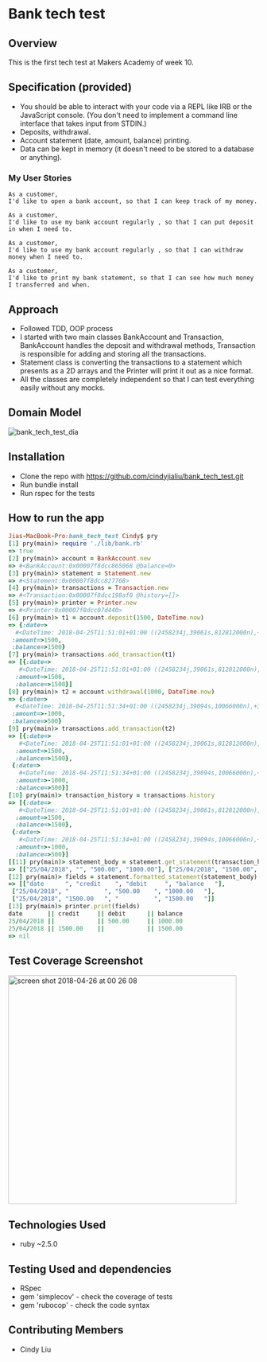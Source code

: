 # Bank tech test
## Overview

This is the first tech test at Makers Academy of week 10.

## Specification (provided)

* You should be able to interact with your code via a REPL like IRB or the JavaScript console.  (You don't need to implement a command line interface that takes input from STDIN.)
* Deposits, withdrawal.
* Account statement (date, amount, balance) printing.
* Data can be kept in memory (it doesn't need to be stored to a database or anything).

### My User Stories

```
As a customer,
I'd like to open a bank account, so that I can keep track of my money.
```
```
As a customer,
I'd like to use my bank account regularly , so that I can put deposit in when I need to.
```
```
As a customer,
I'd like to use my bank account regularly , so that I can withdraw money when I need to.
```
```
As a customer,
I'd like to print my bank statement, so that I can see how much money I transferred and when.
```
## Approach
* Followed TDD, OOP process
* I started with two main classes BankAccount and Transaction, BankAccount handles the deposit and withdrawal methods, Transaction is responsible for adding and storing all the transactions.
* Statement class is converting the transactions to a statement which presents as a 2D arrays and the Printer will print it out as a nice format.
* All the classes are completely independent so that I can test everything easily without any mocks.

## Domain Model
![bank_tech_test_dia](https://user-images.githubusercontent.com/33848023/39277752-52684f4a-48e7-11e8-8441-7493571dd754.png)

## Installation
* Clone the repo with https://github.com/cindyjialiu/bank_tech_test.git
* Run bundle install
* Run rspec for the tests

## How to run the app
```ruby
Jias-MacBook-Pro:bank_tech_test Cindy$ pry
[1] pry(main)> require './lib/bank.rb'
=> true
[2] pry(main)> account = BankAccount.new
=> #<BankAccount:0x00007f8dcc865068 @balance=0>
[3] pry(main)> statement = Statement.new
=> #<Statement:0x00007f8dcc827768>
[4] pry(main)> transactions = Transaction.new
=> #<Transaction:0x00007f8dcc198af0 @history=[]>
[5] pry(main)> printer = Printer.new
=> #<Printer:0x00007f8dcc07d440>
[6] pry(main)> t1 = account.deposit(1500, DateTime.now)
=> {:date=>
  #<DateTime: 2018-04-25T11:51:01+01:00 ((2458234j,39061s,812812000n),+3600s,2299161j)>,
 :amount=>1500,
 :balance=>1500}
[7] pry(main)> transactions.add_transaction(t1)
=> [{:date=>
   #<DateTime: 2018-04-25T11:51:01+01:00 ((2458234j,39061s,812812000n),+3600s,2299161j)>,
  :amount=>1500,
  :balance=>1500}]
[8] pry(main)> t2 = account.withdrawal(1000, DateTime.now)
=> {:date=>
  #<DateTime: 2018-04-25T11:51:34+01:00 ((2458234j,39094s,10066000n),+3600s,2299161j)>,
 :amount=>-1000,
 :balance=>500}
[9] pry(main)> transactions.add_transaction(t2)
=> [{:date=>
   #<DateTime: 2018-04-25T11:51:01+01:00 ((2458234j,39061s,812812000n),+3600s,2299161j)>,
  :amount=>1500,
  :balance=>1500},
 {:date=>
   #<DateTime: 2018-04-25T11:51:34+01:00 ((2458234j,39094s,10066000n),+3600s,2299161j)>,
  :amount=>-1000,
  :balance=>500}]
[10] pry(main)> transaction_history = transactions.history
=> [{:date=>
   #<DateTime: 2018-04-25T11:51:01+01:00 ((2458234j,39061s,812812000n),+3600s,2299161j)>,
  :amount=>1500,
  :balance=>1500},
 {:date=>
   #<DateTime: 2018-04-25T11:51:34+01:00 ((2458234j,39094s,10066000n),+3600s,2299161j)>,
  :amount=>-1000,
  :balance=>500}]
[[11] pry(main)> statement_body = statement.get_statement(transaction_history)
=> [["25/04/2018", "", "500.00", "1000.00"], ["25/04/2018", "1500.00", "", "1500.00"]]
[12] pry(main)> fields = statement.formatted_statement(statement_body)
=> [["date      ", "credit    ", "debit     ", "balance   "],
 ["25/04/2018", "          ", "500.00    ", "1000.00   "],
 ["25/04/2018", "1500.00   ", "          ", "1500.00   "]]
[13] pry(main)> printer.print(fields)
date       || credit     || debit      || balance
25/04/2018 ||            || 500.00     || 1000.00
25/04/2018 || 1500.00    ||            || 1500.00
=> nil

```

## Test Coverage Screenshot

<img width="459" alt="screen shot 2018-04-26 at 00 26 08" src="https://user-images.githubusercontent.com/33848023/39277964-83ceab14-48e8-11e8-92a8-a36f361cfa51.png">

## Technologies Used
* ruby ~2.5.0

## Testing Used and dependencies
* RSpec
* gem 'simplecov' - check the coverage of tests
* gem 'rubocop' - check the code syntax

## Contributing Members
* Cindy Liu
